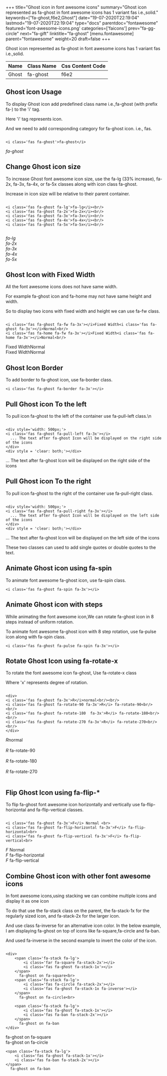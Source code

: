 +++
title="Ghost icon in font awesome icons"
summary="Ghost icon represented as fa-ghost in font awesome icons has 1 variant fas i.e.,solid."
keywords=["fa-ghost,f6e2,Ghost"]
date="19-07-2020T22:19:04"
lastmod="19-07-2020T22:19:04"
type="docs"
parentdoc="fontawesome"
featured='font-awesome-icons.png'
categories=['faicons']
prev="fa-gg-circle"
next="fa-gift"
linktitle="fa-ghost"
[menu.fontawesome]
parent="fontawesome"
weight=20
draft=false
+++


Ghost icon represented as fa-ghost in font awesome icons has 1 variant fas i.e.,solid.

<div class='table-responsive'><table class='table'><thead><tr><th>Name</th><th>Class Name</th><th>Css Content Code</th></tr></thead><tbody><tr><td>Ghost</td><td>fa-ghost</td><td>f6e2</td></tr></tbody></table></div>



## Ghost icon Usage

To display Ghost icon add predefined class name i.e.,fa-ghost (with prefix fa-) to the 'i' tag.

Here 'i' tag represents icon.

And we need to add corresponding category for fa-ghost icon. i.e., fas.


```

<i class='fas fa-ghost'>fa-ghost</i>
```

<i class='fas fa-ghost'>fa-ghost</i>




## Change Ghost icon size
To increase Ghost font awesome icon size, use the fa-lg (33% increase), fa-2x, fa-3x, fa-4x, or fa-5x classes along with icon class fa-ghost.

Increase in icon size will be relative to their parent container. 

```

<i class='fas fa-ghost fa-lg'>fa-lg</i><br/>
<i class='fas fa-ghost fa-2x'>fa-2x</i><br/>
<i class='fas fa-ghost fa-3x'>fa-3x</i><br/>
<i class='fas fa-ghost fa-4x'>fa-4x</i><br/>
<i class='fas fa-ghost fa-5x'>fa-5x</i><br/>
            
```

<i class='fas fa-ghost fa-lg'>fa-lg</i><br/>
<i class='fas fa-ghost fa-2x'>fa-2x</i><br/>
<i class='fas fa-ghost fa-3x'>fa-3x</i><br/>
<i class='fas fa-ghost fa-4x'>fa-4x</i><br/>
<i class='fas fa-ghost fa-5x'>fa-5x</i><br/>
            



## Ghost Icon with Fixed Width 

All the font awesome icons does not have same width.

For example fa-ghost icon and fa-home may not have same height and width.

So to display two icons with fixed width and height we can use fa-fw class.


```

<i class='fas fa-ghost fa-fw fa-3x'></i>Fixed Width<i class='fas fa-ghost fa-3x'></i>Normal<br/>
<i class='fas fa-home fa-fw fa-3x'></i>Fixed Width<i class='fas fa-home fa-3x'></i>Normal<br/>
```

<i class='fas fa-ghost fa-fw fa-3x'></i>Fixed Width<i class='fas fa-ghost fa-3x'></i>Normal<br/>
<i class='fas fa-home fa-fw fa-3x'></i>Fixed Width<i class='fas fa-home fa-3x'></i>Normal<br/>



## Ghost Icon Border 

To add border to fa-ghost icon, use fa-border class.


```
<i class='fas fa-ghost fa-border fa-3x'></i>

```
<i class='fas fa-ghost fa-border fa-3x'></i>





## Pull Ghost icon To the left

To pull icon fa-ghost to the left of the container use fa-pull-left class.\n

```

<div style='width: 500px;'>
<i class='fas fa-ghost fa-pull-left fa-3x'></i>
  ... The text after fa-ghost Icon will be displayed on the right side of the icons
</div>
<div style = 'clear: both;'></div>
```

<div style='width: 500px;'>
<i class='fas fa-ghost fa-pull-left fa-3x'></i>
  ... The text after fa-ghost Icon will be displayed on the right side of the icons
</div>
<div style = 'clear: both;'></div>




## Pull Ghost icon To the right
To pull icon fa-ghost to the right of the container use fa-pull-right class.

```

<div style='width: 500px;'>
<i class='fas fa-ghost fa-pull-right fa-3x'></i>
  ... The text after fa-ghost Icon will be displayed on the left side of the icons
</div>
<div style = 'clear: both;'></div>
```

<div style='width: 500px;'>
<i class='fas fa-ghost fa-pull-right fa-3x'></i>
  ... The text after fa-ghost Icon will be displayed on the left side of the icons
</div>
<div style = 'clear: both;'></div>

These two classes can used to add single quotes or double quotes to the text.


## Animate Ghost icon using fa-spin
To animate font awesome fa-ghost icon, use fa-spin class.

```
<i class='fas fa-ghost fa-spin fa-3x'></i>
```
<i class='fas fa-ghost fa-spin fa-3x'></i>




## Animate Ghost icon with steps
While animating the font awesome icon,We can rotate fa-ghost icon in 8 steps instead of uniform rotation.

To animate font awesome fa-ghost icon with 8 step rotation, use fa-pulse icon along with fa-spin class.


```
<i class='fas fa-ghost fa-pulse fa-spin fa-3x'></i>

```
<i class='fas fa-ghost fa-pulse fa-spin fa-3x'></i>





## Rotate Ghost Icon using fa-rotate-x
To rotate the font awesome icon fa-ghost, Use fa-rotate-x class

Where 'x' represents degree of rotation.


```

<div>
<i class='fas fa-ghost fa-3x'>R</i>normal<br/><br/>
<i class='fas fa-ghost fa-rotate-90 fa-3x'>R</i> fa-rotate-90<br/><br/> 
<i class='fas fa-ghost fa-rotate-180  fa-3x'>R</i> fa-rotate-180<br/><br/> 
<i class='fas fa-ghost fa-rotate-270 fa-3x'>R</i> fa-rotate-270<br/><br/>
</div>
```

<div>
<i class='fas fa-ghost fa-3x'>R</i>normal<br/><br/>
<i class='fas fa-ghost fa-rotate-90 fa-3x'>R</i> fa-rotate-90<br/><br/> 
<i class='fas fa-ghost fa-rotate-180  fa-3x'>R</i> fa-rotate-180<br/><br/> 
<i class='fas fa-ghost fa-rotate-270 fa-3x'>R</i> fa-rotate-270<br/><br/>
</div>




## Flip Ghost Icon using fa-flip-*
To flip fa-ghost font awesome icon horizontally and vertically use fa-flip-horizontal and fa-flip-vertical classes. 

```

<i class='fas fa-ghost fa-3x'>F</i> Normal <br>
<i class='fas fa-ghost fa-flip-horizontal fa-3x'>F</i> fa-flip-horizontal<br>
<i class='fas fa-ghost fa-flip-vertical fa-3x'>F</i> fa-flip-vertical<br>
```

<i class='fas fa-ghost fa-3x'>F</i> Normal <br>
<i class='fas fa-ghost fa-flip-horizontal fa-3x'>F</i> fa-flip-horizontal<br>
<i class='fas fa-ghost fa-flip-vertical fa-3x'>F</i> fa-flip-vertical<br>




## Combine Ghost icon with other font awesome icons
In font awesome icons,using stacking we can combine multiple icons and display it as one icon 

To do that use the fa-stack class on the parent, the fa-stack-1x for the regularly sized icon, and fa-stack-2x for the larger icon.

And use class fa-inverse for an alternative icon color. 
In the below example, I am displaying fa-ghost on top of icons like fa-square,fa-circle and fa-ban.

And used fa-inverse in the second example to invert the color of the icon.

```

<div>
    <span class='fa-stack fa-lg'>
        <i class='far fa-square fa-stack-2x'></i>
        <i class='fas fa-ghost fa-stack-1x'></i>
    </span>
      fa-ghost on fa-square<br>
    <span class='fa-stack fa-lg'>
        <i class='fas fa-circle fa-stack-2x'></i>
        <i class='fas fa-ghost fa-stack-1x fa-inverse'></i>
    </span>
      fa-ghost on fa-circle<br>

    <span class='fa-stack fa-lg'>
        <i class='fas fa-ghost fa-stack-1x'></i>
        <i class='fas fa-ban fa-stack-2x'></i>
    </span>
      fa-ghost on fa-ban
</div>
```

<div>
    <span class='fa-stack fa-lg'>
        <i class='far fa-square fa-stack-2x'></i>
        <i class='fas fa-ghost fa-stack-1x'></i>
    </span>
      fa-ghost on fa-square<br>
    <span class='fa-stack fa-lg'>
        <i class='fas fa-circle fa-stack-2x'></i>
        <i class='fas fa-ghost fa-stack-1x fa-inverse'></i>
    </span>
      fa-ghost on fa-circle<br>

    <span class='fa-stack fa-lg'>
        <i class='fas fa-ghost fa-stack-1x'></i>
        <i class='fas fa-ban fa-stack-2x'></i>
    </span>
      fa-ghost on fa-ban
</div>






